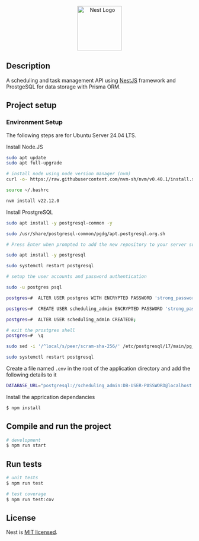 <p align="center">
  <a href="http://nestjs.com/" target="blank"><img src="https://nestjs.com/img/logo-small.svg" width="120" alt="Nest Logo" /></a>
</p>

## Description

A scheduling and task management API using [NestJS](https://github.com/nestjs/nest) framework and ProstgeSQL for data storage with Prisma ORM.

## Project setup

### Environment Setup

The following steps are for Ubuntu Server 24.04 LTS.

Install Node.JS 

```bash
sudo apt update
sudo apt full-upgrade

# install node using node version manager (nvm)
curl -o- https://raw.githubusercontent.com/nvm-sh/nvm/v0.40.1/install.sh | bash

source ~/.bashrc

nvm install v22.12.0
```

Install ProstgreSQL

```bash
sudo apt install -y postgresql-common -y

sudo /usr/share/postgresql-common/pgdg/apt.postgresql.org.sh

# Press Enter when prompted to add the new repository to your server sources.

sudo apt install -y postgresql

sudo systemctl restart postgresql

# setup the user accounts and password authentication

sudo -u postgres psql

postgres=#  ALTER USER postgres WITH ENCRYPTED PASSWORD 'strong_password';

postgres=#  CREATE USER scheduling_admin ENCRYPTED PASSWORD 'strong_password';

postgres=#  ALTER USER scheduling_admin CREATEDB;

# exit the prostgres shell
postgres=#  \q

sudo sed -i '/^local/s/peer/scram-sha-256/' /etc/postgresql/17/main/pg_hba.conf

sudo systemctl restart postgresql
```

Create a file named `.env` in the root of the application directory and add the following details to it

```bash
DATABASE_URL="postgresql://scheduling_admin:DB-USER-PASSWORD@localhost:5432/scheduledb?schema=public"
```

Install the apprication dependancies

```bash
$ npm install
```

## Compile and run the project

```bash
# development
$ npm run start
```

## Run tests

```bash
# unit tests
$ npm run test

# test coverage
$ npm run test:cov
```


## License

Nest is [MIT licensed](https://github.com/nestjs/nest/blob/master/LICENSE).
